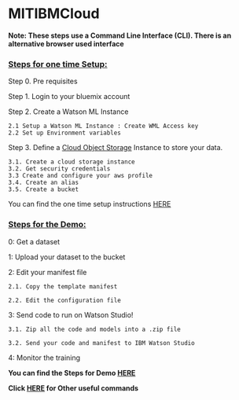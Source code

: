 # MITIBMCloud


**Note: These steps use a Command Line Interface (CLI). There is an alternative browser used interface** 

### [Steps for one time Setup:](https://github.com/mypublicorg/pytorch-cifar10-in-ibm-cloud/blob/master/onetimesetup.md)

Step 0. Pre requisites

Step 1. Login to your bluemix account

Step 2. Create a Watson ML Instance

    2.1 Setup a Watson ML Instance : Create WML Access key  
    2.2 Set up Environment variables
    
    
Step 3. Define a [Cloud Object Storage](https://www.ibm.com/cloud/object-storage/faq) Instance to store your data.

    3.1. Create a cloud storage instance
    3.2. Get security credentials
    3.3 Create and configure your aws profile
    3.4. Create an alias
    3.5. Create a bucket
    
You can find the one time setup instructions [HERE](https://github.com/mypublicorg/pytorch-cifar10-in-ibm-cloud/blob/master/onetimesetup.md)
    
 
 ### [Steps for the Demo:](https://github.com/mypublicorg/pytorch-cifar10-in-ibm-cloud/blob/master/demo.md)
 
 0: Get a dataset
 
 1: Upload your dataset to the bucket
 
 2: Edit your manifest file
 
    2.1. Copy the template manifest
    
    2.2. Edit the configuration file
 
 3: Send code to run on Watson Studio!
 
    3.1. Zip all the code and models into a .zip file
    
    3.2. Send your code and manifest to IBM Watson Studio
 
 4: Monitor the training
 
 **You can find the Steps for Demo [HERE](https://github.com/mypublicorg/pytorch-cifar10-in-ibm-cloud/blob/master/demo.md)**

 **Click [HERE](https://github.com/mypublicorg/pytorch-cifar10-in-ibm-cloud/blob/master/usefulcommands.md)  for Other useful commands**
